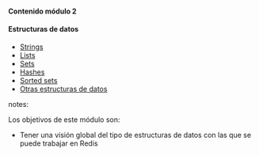 #### Contenido módulo 2

#### Estructuras de datos

* [Strings](/#strings)
* [Lists](/#lists)
* [Sets](/#sets)
* [Hashes](#/hashes)
* [Sorted sets](#/sorted_sets)
* [Otras estructuras de datos](/#other_data_structures)

notes:

Los objetivos de este módulo son:

* Tener una visión global del tipo de estructuras de datos con las que se puede trabajar en Redis